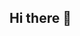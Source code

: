 ## Hi there 👋

<!--
**hetvosje/hetvosje** is a ✨ _special_ ✨ repository because its `README.md` (this file) appears on your GitHub profile.

drifting away ⛵

